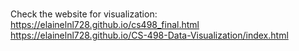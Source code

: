 # 

Check the website for visualization: https://elainelnl728.github.io/cs498_final.html
https://elainelnl728.github.io/CS-498-Data-Visualization/index.html
